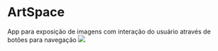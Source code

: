 # ArtSpace
 App para exposição de imagens com interação do usuário através de botões para navegação
![](https://github.com/viniciuspmacedo/ArtSpace/Media_221106_204515.gif)
